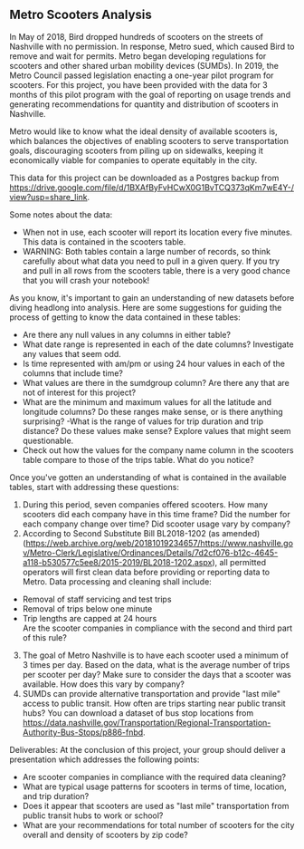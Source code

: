 ## Metro Scooters Analysis
In May of 2018, Bird dropped hundreds of scooters on the streets of Nashville with no permission. In response, Metro sued, which caused Bird to remove and wait for permits. Metro began developing regulations for scooters and other shared urban mobility devices (SUMDs). In 2019, the Metro Council passed legislation enacting a one-year pilot program for scooters. For this project, you have been provided with the data for 3 months of this pilot program with the goal of reporting on usage trends and generating recommendations for quantity and distribution of scooters in Nashville.

Metro would like to know what the ideal density of available scooters is, which balances the objectives of
enabling scooters to serve transportation goals,
discouraging scooters from piling up on sidewalks,
keeping it economically viable for companies to operate equitably in the city.

This data for this project can be downloaded as a Postgres backup from https://drive.google.com/file/d/1BXAfByFvHCwX0G1BvTCQ373qKm7wE4Y-/view?usp=share_link.

Some notes about the data:
* When not in use, each scooter will report its location every five minutes. This data is contained in the scooters table.
* WARNING: Both tables contain a large number of records, so think carefully about what data you need to pull in a given query. If you try and pull in all rows from the scooters table, there is a very good chance that you will crash your notebook!

As you know, it's important to gain an understanding of new datasets before diving headlong into analysis. Here are some suggestions for guiding the process of getting to know the data contained in these tables:
- Are there any null values in any columns in either table?
- What date range is represented in each of the date columns? Investigate any values that seem odd.
- Is time represented with am/pm or using 24 hour values in each of the columns that include time?
- What values are there in the sumdgroup column? Are there any that are not of interest for this project?
- What are the minimum and maximum values for all the latitude and longitude columns? Do these ranges make sense, or is there anything surprising?
-What is the range of values for trip duration and trip distance? Do these values make sense? Explore values that might seem questionable.
- Check out how the values for the company name column in the scooters table compare to those of the trips table. What do you notice?

Once you've gotten an understanding of what is contained in the available tables, start with addressing these questions:
1. During this period, seven companies offered scooters. How many scooters did each company have in this time frame? Did the number for each company change over time? Did scooter usage vary by company?
2. According to Second Substitute Bill BL2018-1202 (as amended) (https://web.archive.org/web/20181019234657/https://www.nashville.gov/Metro-Clerk/Legislative/Ordinances/Details/7d2cf076-b12c-4645-a118-b530577c5ee8/2015-2019/BL2018-1202.aspx), all permitted operators will first clean data before providing or reporting data to Metro. Data processing and cleaning shall include:  
* Removal of staff servicing and test trips  
* Removal of trips below one minute  
* Trip lengths are capped at 24 hours  
Are the scooter companies in compliance with the second and third part of this rule? 
3. The goal of Metro Nashville is to have each scooter used a minimum of 3 times per day. Based on the data, what is the average number of trips per scooter per day? Make sure to consider the days that a scooter was available. How does this vary by company?
4. SUMDs can provide alternative transportation and provide "last mile" access to public transit. How often are trips starting near public transit hubs? You can download a dataset of bus stop locations from https://data.nashville.gov/Transportation/Regional-Transportation-Authority-Bus-Stops/p886-fnbd.

Deliverables:
At the conclusion of this project, your group should deliver a presentation which addresses the following points:
* Are scooter companies in compliance with the required data cleaning?
* What are typical usage patterns for scooters in terms of time, location, and trip duration?
* Does it appear that scooters are used as "last mile" transportation from public transit hubs to work or school?
* What are your recommendations for total number of scooters for the city overall and density of scooters by zip code?
